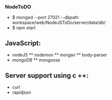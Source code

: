 ### NodeToDO

* $ mongod --port 27021 --dbpath workspace/web/NodeJSToDo/server/data/db/
* $ npm start

## JavaScript:
* nodeJS
** nodemon
** morgan
** body-parser
* mongoDB
** mongoose

## Server support using c ++:
* curl
* rapidjson
